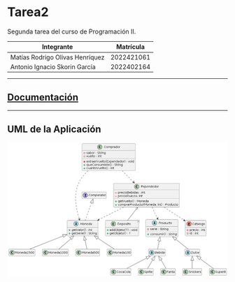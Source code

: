 # Tarea2
Segunda tarea del curso de Programación II.

| Integrante                      | Matrícula  |
|---------------------------------|------------|
| Matías Rodrigo Olivas Henríquez | 2022421061 |
| Antonio Ignacio Skorin García   | 2022402164 |

------------------------------------------------

## <a href = "https://molivas2022.github.io/Tarea2/">Documentación</a>

------------------------------------------------

## UML de la Aplicación
![UML de la Aplicación](/UML_Imagen.png?raw=true?)
